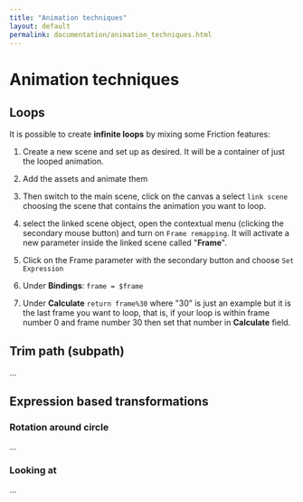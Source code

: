 ```yaml
---
title: "Animation techniques"
layout: default
permalink: documentation/animation_techniques.html
---
```


# Animation techniques

## Loops

It is possible to create **infinite loops** by mixing some Friction features:

1) Create a new scene and set up as desired. It will be a container of just the looped animation.
2) Add the assets and animate them
3) Then switch to the main scene, click on the canvas a select `link scene` choosing the scene that contains the animation you want to loop.
4) select the linked scene object, open the contextual menu (clicking the secondary mouse button) and turn on `Frame remapping`. It will activate a new parameter inside the linked scene called "**Frame**".
5) Click on the Frame parameter with the secondary button and choose `Set Expression`
6) Under **Bindings**:
```frame = $frame```

7) Under **Calculate**
```return frame%30```
where "30" is just an example but it is the last frame you want to loop, that is, if your loop is within frame number 0 and frame number 30 then set that number in **Calculate** field.

## Trim path (subpath)
...

## Expression based transformations

### Rotation around circle
...

### Looking at
...